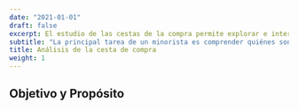 ```yaml
---
date: "2021-01-01"
draft: false
excerpt: El estudio de las cestas de la compra permite explorar e interpretar la demanda de los clientes, comprender la relación entre los productos y las reglas para realizar una compra.
subtitle: "La principal tarea de un minorista es comprender quiénes son las personas que realizan compras en la tienda y, con la ayuda de este conocimiento, influir en la cantidad y calidad de las compras."
title: Análisis de la cesta de compra
weight: 1
---
```


## Objetivo y Propósito












